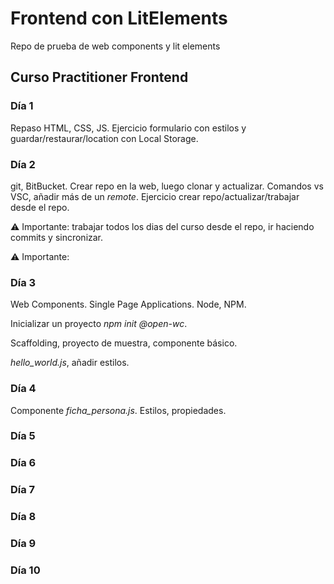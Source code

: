 # Frontend con LitElements

Repo de prueba de web components y lit elements

## Curso Practitioner Frontend

### Día 1

Repaso HTML, CSS, JS. Ejercicio formulario con estilos y guardar/restaurar/location con Local Storage.

### Día 2

git, BitBucket. Crear repo en la web, luego clonar y actualizar. Comandos vs VSC, añadir más de un _remote_. Ejercicio crear repo/actualizar/trabajar desde el repo.

⚠ Importante: trabajar todos los dias del curso desde el repo, ir haciendo commits y sincronizar.

⚠ Importante: 

### Día 3

Web Components. Single Page Applications. Node, NPM.

Inicializar un proyecto _npm init @open-wc_.

Scaffolding, proyecto de muestra, componente básico.

_hello_world.js_, añadir estilos.

### Día 4

Componente _ficha_persona.js_. Estilos, propiedades.

### Día 5



### Día 6



### Día 7



### Día 8



### Día 9



### Día 10


